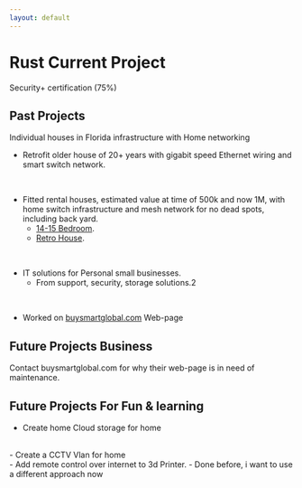 ```yaml
---
layout: default
---
```




# Rust Current Project

Security+ certification (75%)


## Past Projects

Individual houses in Florida infrastructure with Home networking
 * Retrofit older house of 20+ years with gigabit speed Ethernet wiring and smart switch network.

<br/>

 * Fitted rental houses, estimated value at time of 500k and now 1M, with home switch infrastructure and mesh network for no dead spots, including back yard.
    *   [14-15 Bedroom](./CentralFloridaFurniture.md).
    *   [Retro House](./RetroHouse.md).
  
<br/>

 * IT solutions for Personal small businesses.
    *  From support, security, storage solutions.2
      
<br/>
  
* Worked on [buysmartglobal.com](./https://buysmartglobal.com/buysmart/) Web-page


## Future Projects Business
 Contact buysmartglobal.com for why their web-page is in need of maintenance.

  
## Future Projects For Fun & learning
- Create home Cloud storage for home
<br/>
- Create a CCTV Vlan for home
<br/>
- Add remote control over internet to 3d Printer.
  - Done before, i want to use a different approach now 


